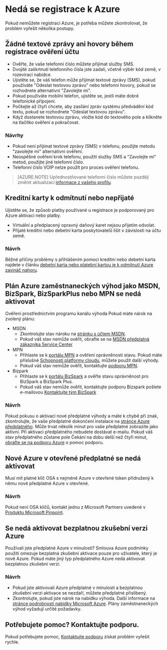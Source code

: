 <properties
    pageTitle="Poradce při potížích s Azure znaménko nahoru problémy | Microsoft Azure"
    description="Popisuje, jak řešit problémy s některé běžné Azure znaménko nahoru problémy."
    services=""
    documentationCenter=""
    authors="JiangChen79"
    manager="felixwu"
    editor=""
    tags="billing,top-support-issue"/>

<tags
    ms.service="billing"
    ms.workload="na"
    ms.tgt_pltfrm="ibiza"
    ms.devlang="na"
    ms.topic="article"
    ms.date="10/25/2016"
    ms.author="cjiang"/>

# <a name="i-cant-sign-up-for-azure"></a>Nedá se registrace k Azure

Pokud nemůžete registraci Azure, je potřeba můžete zkontrolovat, že problém vyřešit několika postupy.

## <a name="no-text-messages-or-calls-during-sign-up-account-verification"></a>Žádné textové zprávy ani hovory během registrace ověření účtu 

- Ověřte, že vaše telefonní číslo můžete přijímat služby SMS.
- Dvojité zaškrtnutí telefonního čísla jste zadali, včetně výběr kód země, v rozevírací nabídce.
- Ujistěte se, že váš telefon může přijímat textové zprávy (SMS), pokud používáte "Odeslat textovou zprávu" nebo telefonní hovory, pokud se rozhodnete alternativní "Zavolejte mi".
- Pokud používáte mobilní telefon, ujistěte se, jestli máte dobré telefonické připojení.
- Počkejte až čtyři chcete, aby zasílání zpráv systému předvádění kód textu, pokud se rozhodnete "Odeslat textovou zprávu".
- Když dostanete textovou zprávu, vložte kód do textového pole a klikněte na tlačítko ověření a pokračovat.

### <a name="suggestions"></a>Návrhy

- Pokud není přijímat textové zprávy (SMS) v telefonu, použijte metodu "zavolejte mi" alternativní ověření.
- Neúspěšné ověření krok telefonu, použití služby SMS a "Zavolejte mi" metod, použijte jiné telefonní číslo.
- Telefonní číslo VOIP nelze použít pro proces ověření telefonu.

>[AZURE.NOTE] Upřednostňované telefonní číslo můžete později změnit aktualizací [informace z vašeho profilu](billing-how-to-change-azure-account-profile.md).

## <a name="credit-card-declined-or-not-accepted"></a>Kreditní karty k odmítnutí nebo nepřijaté

Ujistěte se, že způsob platby používané u registrace je podporovaný pro Azure aktivací nebo platby.

- Virtuální a předplacený opravný daňový karet nejsou přijetím odvolat.
- Přijaté kreditní nebo debetní karta poskytovatelů lišit v závislosti na účtu země.

### <a name="suggestion"></a>Návrh

Běžné příčiny problémy s přihlášením pomocí kreditní nebo debetní karta najdete v článku [debetní karta nebo platební kartou je k odmítnutí Azure zavináč nahoru](billing-credit-card-fails-during-azure-sign-up.md).

## <a name="cant-activate-azure-benefit-plan-like-msdn-bizspark-bizsparkplus-or-mpn"></a>Plán Azure zaměstnaneckých výhod jako MSDN, BizSpark, BizSparkPlus nebo MPN se nedá aktivovat

Ověření prostřednictvím programu kanálu výhoda Pokud máte nárok na zvolený plánu:

- MSDN
    - Zkontrolujte stav nároku na [stránku s účtem MSDN](https://msdn.microsoft.com/subscriptions/manage/default.aspx).
    - Pokud váš stav nemůže ověřit, obraťte se na [MSDN předplatná zákazníka Service Center](https://msdn.microsoft.com/subscriptions/contactus.aspx)
- MPN
    - Přihlaste se k [portálu MPN](https://mspartner.microsoft.com/en/us/Pages/Locale.aspx) a ověření oprávněnosti stavu. Pokud máte příslušné [Schopností platformy cloudu](https://mspartner.microsoft.com/en/us/pages/membership/cloud-platform-competency.aspx), můžete použít další výhody.
    - Pokud váš stav nemůže ověřit, kontaktujte [podporu MPN](https://mspartner.microsoft.com/en/us/Pages/Support/Premium/contact-support.aspx).
- Bizpark
    - Přihlaste se k [portálu BizSpark](https://www.microsoft.com/bizspark/default.aspx#start-two) a ověřte stavu oprávněnost pro BizSpark a BizSpark Plus.
    - Pokud váš stav nemůže ověřit, kontaktujte podporu Bizspark pošlete e-mailovou [Kontaktujte tým BizSpark](mailto:bizspark@microsoft.com?subject=BizSpark%20Support&body=Thank%20you%20for%20contacting%20BizSpark.%20Please%20provide%20as%20much%20of%20the%20following%20information%20as%20possible,%20as%20it%20will%20help%20expedite%20our%20response%20to%20you.%0aContact%20name:%0aStartup%20name:%0aMicrosoft%20Account/Live%20ID:%0aSpecific%20description%20of%20issue%20experienced%20or%20question:%0a%0aThank%20you,%0a%0aThe%20BizSpark%20Team)

### <a name="suggestion"></a>Návrh

Pokud pokusu o aktivaci nové předplatné výhody a máte k chybě při znak, zkontrolujte, že vaše předplatné dokončení instalace na [stránce Azure předplatného](http://account.windowsazure.com/Subscriptions). Může trvat několik minut pro vaše předplatné zobrazíte jako aktivní. Při aktivaci předplatného nebudete dostávat e-mailu. Pokud váš stav předplatného zůstane pole Čekání na dobu delší než čtyři minut, [obraťte se na podporu Azure](http://go.microsoft.com/fwlink/?linkid=544831&clcid=0x409) o pomoc podporu.

## <a name="cant-activate-new-azure-in-open-subscription"></a>Nové Azure v otevřené předplatné se nedá aktivovat

Musí mít platné klíč OSA s nejméně Azure v otevřené token přidružený k němu nové předplatné Azure v otevřené.

### <a name="suggestion"></a>Návrh

Pokud není OSA klíčů, kontakt jednu z Microsoft Partners uvedené v [Produktu Microsoft Pinpoint](http://pinpoint.microsoft.com/).

## <a name="cant-activate-azure-free-trial"></a>Se nedá aktivovat bezplatnou zkušební verzi Azure

Používali jste předplatné Azure v minulosti? Smlouva Azure podmínky použití omezuje bezplatná zkušební aktivace pouze pro uživatele, který je nově Azure. Pokud máte jiný typ předplatného Azure nedá aktivovat bezplatnou zkušební verzi.

### <a name="suggestion"></a>Návrh

-  Pokud jste aktivovali Azure předplatné v minulosti a bezplatnou zkušební verzi aktivace se nezdaří, můžete předplatné přislíbený. 
-  Zkontrolujte, pokud jste nárok na nabídku výhoda. Další informace na [stránce podrobnosti nabídky Microsoft Azure](https://azure.microsoft.com/support/legal/offer-details/). Plány zaměstnaneckých výhod vyžadují určité požadavky.

## <a name="need-help-contact-support"></a>Potřebujete pomoc? Kontaktujte podporu. 

Pokud potřebujete pomoc, [Kontaktujte podporu](https://portal.azure.com/?#blade/Microsoft_Azure_Support/HelpAndSupportBlade) získat problém vyřešit rychle. 
